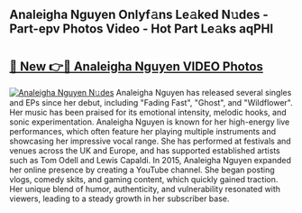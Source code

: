 ## Analeigha Nguyen Onlyf𝚊ns Le𝚊ked N𝚞des - Part-epv Photos Video - Hot Part Le𝚊ks aqPHl

# <h2><a href="http://ab25955.deff.icu/?id=Analeigha+Nguyen">🔗 New 👉🔴 Analeigha Nguyen VIDEO Photos</a></h2>

[![Analeigha Nguyen N𝚞des](https://i.imgur.com/rIISA9y.gif)](http://ab25955.deff.icu/?id=Analeigha+Nguyen)
Analeigha Nguyen has released several singles and EPs since her debut, including "Fading Fast", "Ghost", and "Wildflower". Her music has been praised for its emotional intensity, melodic hooks, and sonic experimentation. Analeigha Nguyen is known for her high-energy live performances, which often feature her playing multiple instruments and showcasing her impressive vocal range. She has performed at festivals and venues across the UK and Europe, and has supported established artists such as Tom Odell and Lewis Capaldi. In 2015, Analeigha Nguyen expanded her online presence by creating a YouTube channel. She began posting vlogs, comedy skits, and gaming content, which quickly gained traction. Her unique blend of humor, authenticity, and vulnerability resonated with viewers, leading to a steady growth in her subscriber base.

